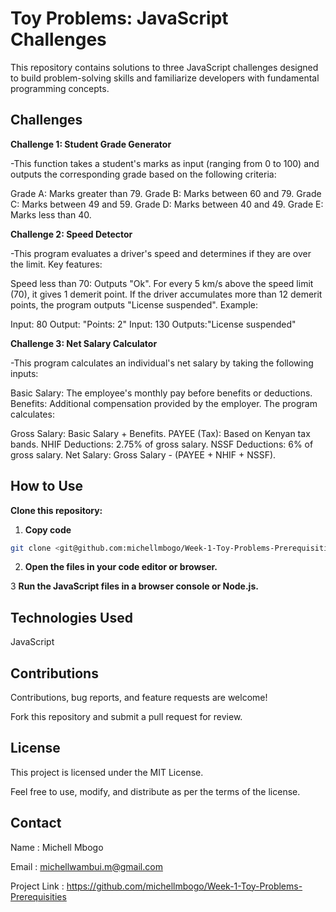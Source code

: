 
# Toy Problems: JavaScript Challenges

This repository contains solutions to three JavaScript challenges designed to build problem-solving skills and familiarize developers with fundamental programming concepts.

## Challenges

**Challenge 1: Student Grade Generator**


-This function takes a student's marks as input (ranging from 0 to 100) and outputs the corresponding grade based on the following criteria:

Grade A: Marks greater than 79.
Grade B: Marks between 60 and 79.
Grade C: Marks between 49 and 59.
Grade D: Marks between 40 and 49.
Grade E: Marks less than 40.

**Challenge 2: Speed Detector**

-This program evaluates a driver's speed and determines if they are over the limit. Key features:

Speed less than 70: Outputs "Ok".
For every 5 km/s above the speed limit (70), it gives 1 demerit point.
If the driver accumulates more than 12 demerit points, the program outputs "License suspended".
Example:

Input: 80
Output: "Points: 2"
Input: 130
Outputs:"License suspended"

**Challenge 3: Net Salary Calculator**


-This program calculates an individual's net salary by taking the following inputs:

Basic Salary: The employee's monthly pay before benefits or deductions.
Benefits: Additional compensation provided by the employer.
The program calculates:

Gross Salary: Basic Salary + Benefits.
PAYEE (Tax): Based on Kenyan tax bands.
NHIF Deductions: 2.75% of gross salary.
NSSF Deductions: 6% of gross salary.
Net Salary: Gross Salary - (PAYEE + NHIF + NSSF).
## How to Use
**Clone this repository:**
1. **Copy code**
```bash
git clone <git@github.com:michellmbogo/Week-1-Toy-Problems-Prerequisities.git>
```

2. **Open the files in your code editor or browser.**

3 **Run the JavaScript files in a browser console or Node.js.**

## Technologies Used

JavaScript

## Contributions

Contributions, bug reports, and feature requests are welcome! 

Fork this repository and submit a pull request for review.

## License

This project is licensed under the MIT License. 

Feel free to use, modify, and distribute as per the terms of the license.

## Contact

Name : Michell Mbogo


Email : michellwambui.m@gmail.com


Project Link : https://github.com/michellmbogo/Week-1-Toy-Problems-Prerequisities
